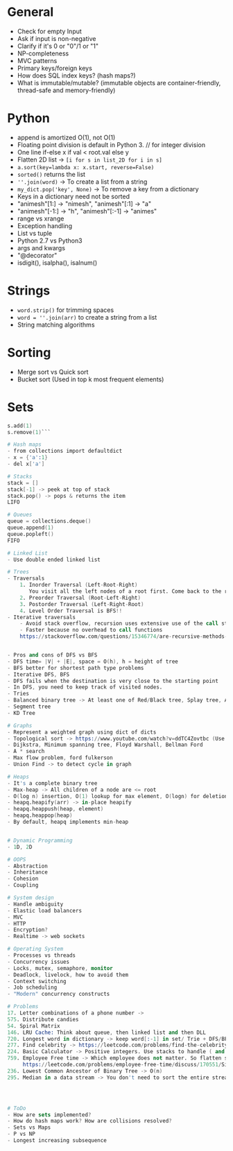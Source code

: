 # General
- Check for empty Input
- Ask if input is non-negative
- Clarify if it's 0 or "0"/1 or "1"
- NP-completeness
- MVC patterns
- Primary keys/foreign keys
- How does SQL index keys? (hash maps?)
- What is immutable/mutable? (immutable objects are container-friendly, thread-safe and memory-friendly)

# Python
- append is amortized O(1), not O(1)
- Floating point division is default in Python 3. // for integer division
- One line if-else
  x if val < root.val else y
- Flatten 2D list -> `[i for s in list_2D for i in s]`
- `a.sort(key=lambda x: x.start, reverse=False)`
- `sorted()` returns the list
- `''.join(word)` -> To create a list from a string
- `my_dict.pop('key', None)` -> To remove a key from a dictionary
- Keys in a dictionary need not be sorted
- "animesh"[1:] -> "nimesh", "animesh"[:1] -> "a"
- "animesh"[-1:] -> "h", "animesh"[:-1] -> "animes"
- range vs xrange
- Exception handling
- List vs tuple
- Python 2.7 vs Python3
- args and kwargs
- "@decorator"
- isdigit(), isalpha(), isalnum()


# Strings
- `word.strip()` for trimming spaces
- `word = ''.join(arr)` to create a string from a list
- String matching algorithms

# Sorting
- Merge sort vs Quick sort
- Bucket sort (Used in top k most frequent elements)

# Sets
```s = set()
s.add(1)
s.remove(1)```

# Hash maps
- from collections import defaultdict
- x = {'a':1}
- del x['a']

# Stacks
stack = []
stack[-1] -> peek at top of stack
stack.pop() -> pops & returns the item
LIFO

# Queues
queue = collections.deque()
queue.append(1)
queue.popleft()
FIFO

# Linked List
- Use double ended linked list

# Trees
- Traversals
    1. Inorder Traversal (Left-Root-Right)
       You visit all the left nodes of a root first. Come back to the root. Then do the same for root.right
    2. Preorder Traversal (Root-Left-Right)
    3. Postorder Traversal (Left-Right-Root)
    4. Level Order Traversal is BFS!!
- Iterative traversals
    - Avoid stack overflow, recursion uses extensive use of the call stack
    - Faster because no overhead to call functions
    https://stackoverflow.com/questions/15346774/are-recursive-methods-always-better-than-iterative-methods-in-java


- Pros and cons of DFS vs BFS
- DFS time= |V| + |E|, space = O(h), h = height of tree
- BFS better for shortest path type problems
- Iterative DFS, BFS
- DFS fails when the destination is very close to the starting point
- In DFS, you need to keep track of visited nodes.
- Tries
- Balanced binary tree -> At least one of Red/Black tree, Splay tree, AVL Tree
- Segment tree
- KD Tree

# Graphs
- Represent a weighted graph using dict of dicts
- Topological sort -> https://www.youtube.com/watch?v=ddTC4Zovtbc (Use set + stack)
- Dijkstra, Minimum spanning tree, Floyd Warshall, Bellman Ford
- A * search
- Max flow problem, ford fulkerson
- Union Find -> to detect cycle in graph

# Heaps
- It's a complete binary tree
- Max-heap -> All children of a node are <= root
- O(log n) insertion, O(1) lookup for max element, O(logn) for deletion of max element
- heapq.heapify(arr) -> in-place heapify
- heapq.heappush(heap, element)
- heapq.heappop(heap)
- By default, heapq implements min-heap


# Dynamic Programming
- 1D, 2D

# OOPS
- Abstraction
- Inheritance
- Cohesion
- Coupling

# System design
- Handle ambiguity
- Elastic load balancers
- MVC
- HTTP
- Encryption?
- Realtime -> web sockets

# Operating System
- Processes vs threads
- Concurrency issues
- Locks, mutex, semaphore, monitor
- Deadlock, livelock, how to avoid them
- Context switching
- Job scheduling
- "Modern" concurrency constructs

# Problems
17. Letter combinations of a phone number ->
575. Distribute candies
54. Spiral Matrix
146. LRU Cache: Think about queue, then linked list and then DLL
720. Longest word in dictionary -> keep word[:-1] in set/ Trie + DFS/BFS solution
277. Find celebrity -> https://leetcode.com/problems/find-the-celebrity/discuss/178129/Python-Solution-Beats-93-O(N)-Time-and-O(1)-space
224. Basic Calculator -> Positive integers. Use stacks to handle ( and ). Keep track of result, current number and sign
759. Employee Free time -> Which employee does not matter. So flatten schedule.
     https://leetcode.com/problems/employee-free-time/discuss/170551/Simple-Python-9-liner-beats-97-(with-explanation)
236. Lowest Common Ancestor of Binary Tree -> O(n)
295. Median in a data stream -> You don't need to sort the entire stream. You just need to keep track of the median. Use two heaps.




# ToDo
- How are sets implemented?
- How do hash maps work? How are collisions resolved?
- Sets vs Maps
- P vs NP
- Longest increasing subsequence
